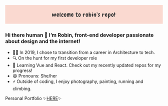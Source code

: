 ![Banner](https://github.com/robinnong/robinnong/blob/master/git-banner.jpg)

### Hi there human 👋 I’m Robin, front-end developer passionate about design and the internet!
 
- 👩‍💻 In 2019, I chose to transition from a career in Architecture to tech.
- 🔍 On the hunt for my first developer role
- 🌱 Learning Vue and React. Check out my recently updated repos for my progress!
- 😄 Pronouns: She/her
- ⚡ Outside of coding, I enjoy photography, painting, running and climbing.  

Personal Portfolio ✨<a href="https://www.robinnong.com/">HERE</a>✨
